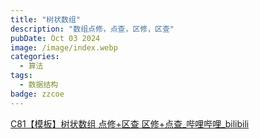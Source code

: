 ```yaml
---
title: "树状数组"
description: "数组点修，点查，区修，区查"
pubDate: Oct 03 2024
image: /image/index.webp
categories:
  - 算法
tags:
  - 数据结构
badge: zzcoe
---
```



[C81【模板】树状数组 点修+区查 区修+点查_哔哩哔哩_bilibili](https://www.bilibili.com/video/BV17N4y1x7c6/)
